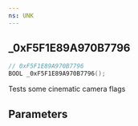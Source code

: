 ```yaml
---
ns: UNK
---
```

## _0xF5F1E89A970B7796

```c
// 0xF5F1E89A970B7796
BOOL _0xF5F1E89A970B7796();
```

Tests some cinematic camera flags

## Parameters


